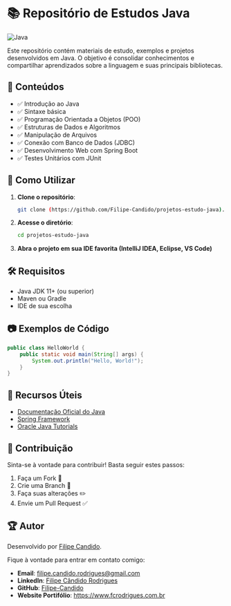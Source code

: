 # 📚 Repositório de Estudos Java

![Java](https://upload.wikimedia.org/wikipedia/en/3/30/Java_programming_language_logo.svg)

Este repositório contém materiais de estudo, exemplos e projetos desenvolvidos em Java. O objetivo é consolidar conhecimentos e compartilhar aprendizados sobre a linguagem e suas principais bibliotecas.

## 📌 Conteúdos

- ✅ Introdução ao Java
- ✅ Sintaxe básica
- ✅ Programação Orientada a Objetos (POO)
- ✅ Estruturas de Dados e Algoritmos
- ✅ Manipulação de Arquivos
- ✅ Conexão com Banco de Dados (JDBC)
- ✅ Desenvolvimento Web com Spring Boot
- ✅ Testes Unitários com JUnit

## 🚀 Como Utilizar

1. **Clone o repositório**:
   ```sh
   git clone (https://github.com/Filipe-Candido/projetos-estudo-java).git
   ```
2. **Acesse o diretório**:
   ```sh
   cd projetos-estudo-java
   ```
3. **Abra o projeto em sua IDE favorita (IntelliJ IDEA, Eclipse, VS Code)**

## 🛠️ Requisitos

- Java JDK 11+ (ou superior)
- Maven ou Gradle
- IDE de sua escolha

## 📷 Exemplos de Código

```java
public class HelloWorld {
    public static void main(String[] args) {
        System.out.println("Hello, World!");
    }
}
```

## 📎 Recursos Úteis

- [Documentação Oficial do Java](https://docs.oracle.com/en/java/)
- [Spring Framework](https://spring.io/)
- [Oracle Java Tutorials](https://docs.oracle.com/javase/tutorial/)

## 📢 Contribuição

Sinta-se à vontade para contribuir! Basta seguir estes passos:

1. Faça um Fork 🍴
2. Crie uma Branch 🚀
3. Faça suas alterações ✏️
4. Envie um Pull Request ✅

## 🏆 Autor

Desenvolvido por [Filipe Candido](https://github.com/Filipe-Candido).

Fique à vontade para entrar em contato comigo:

- **Email**: filipe.candido.rodrigues@gmail.com
- **LinkedIn**: [Filipe Cândido Rodrigues](https://linkedin.com/in/filipe-cândido-283658184)
- **GitHub**: [Filipe-Candido](https://github.com/Filipe-Candido)
- **Website Portifólio**: https://www.fcrodrigues.com.br


